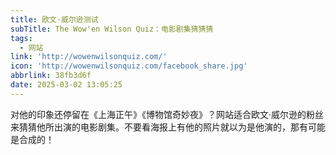 ```yaml
---
title: 欧文·威尔逊测试
subTitle: The Wow'en Wilson Quiz：电影剧集猜猜猜
tags:
  - 网站
link: 'http://wowenwilsonquiz.com/'
icon: 'http://wowenwilsonquiz.com/facebook_share.jpg'
abbrlink: 38fb3d6f
date: 2025-03-02 13:05:25
---
```


对他的印象还停留在《上海正午》《博物馆奇妙夜》？网站适合欧文·威尔逊的粉丝来猜猜他所出演的电影剧集。不要看海报上有他的照片就以为是他演的，那有可能是合成的！